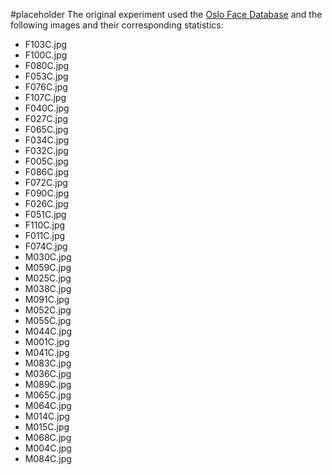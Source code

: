 #placeholder
The original experiment used the [Oslo Face Database](https://sirileknes.com/oslo-face-database/) and the following images and their corresponding statistics:
* F103C.jpg
* F100C.jpg
* F080C.jpg
* F053C.jpg
* F076C.jpg
* F107C.jpg
* F040C.jpg
* F027C.jpg
* F065C.jpg
* F034C.jpg
* F032C.jpg
* F005C.jpg
* F086C.jpg
* F072C.jpg
* F090C.jpg
* F026C.jpg
* F051C.jpg
* F110C.jpg
* F011C.jpg
* F074C.jpg
* M030C.jpg
* M059C.jpg
* M025C.jpg
* M038C.jpg
* M091C.jpg
* M052C.jpg
* M055C.jpg
* M044C.jpg
* M001C.jpg
* M041C.jpg
* M083C.jpg
* M036C.jpg
* M089C.jpg
* M065C.jpg
* M064C.jpg
* M014C.jpg
* M015C.jpg
* M068C.jpg
* M004C.jpg
* M084C.jpg